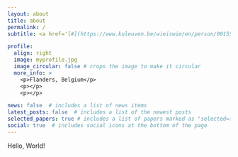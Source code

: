 ```yaml
---
layout: about
title: about
permalink: /
subtitle: <a href='[#](https://www.kuleuven.be/wieiswie/en/person/00155799)'>KU Leuven/a> - PostDoc Researcher in the Laboratory for Human Evolutionary Genetics

profile:
  align: right
  image: myprofile.jpg
  image_circular: false # crops the image to make it circular
  more_info: >
    <p>Flanders, Belgium</p>
    <p></p>
    <p></p>

news: false  # includes a list of news items
latest_posts: false  # includes a list of the newest posts
selected_papers: true # includes a list of papers marked as "selected={true}"
social: true  # includes social icons at the bottom of the page
---
```


Hello, World! 
